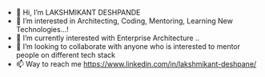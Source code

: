 - 👋 Hi, I’m LAKSHMIKANT DESHPANDE
- 👀 I’m interested in Architecting, Coding, Mentoring, Learning New Technologies...!
- 🌱 I’m currently interested with Enterprise Architecture ..
- 💞️ I’m looking to collaborate with anyone who is interested to mentor people on different tech stack
- 📫 Way to reach me https://www.linkedin.com/in/lakshmikant-deshpane/

<!---
lakshmikant4u/lakshmikant4u is a ✨ special ✨ repository because its `README.md` (this file) appears on your GitHub profile.
You can click the Preview link to take a look at your changes.
--->

<!-- ![lakshmikant4u](https://user-images.githubusercontent.com/8243181/204267332-2819b03a-fdad-400f-b721-3457a03df82e.svg) -->

<!-- <p align="center"> 
  Visitor count<br>
  <img src="https://profile-counter.glitch.me/lakshmikant4u/count.svg" />
</p>
 -->
